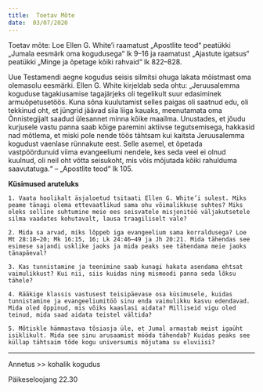 ```yaml
---
title:  Toetav Mõte
date:  03/07/2020
---
```


Toetav mõte: Loe Ellen G. White’i raamatust „Apostlite teod“ peatükki „Jumala eesmärk oma kogudusega“ lk 9–16 ja raamatust „Ajastute igatsus“ peatükki „Minge ja õpetage kõiki rahvaid“ lk 822–828.

Uue Testamendi aegne kogudus seisis silmitsi ohuga lakata mõistmast oma olemasolu eesmärki. Ellen G. White kirjeldab seda ohtu: „Jeruusalemma koguduse tagakiusamise tagajärjeks oli tegelikult suur edasiminek armuõpetusetöös. Kuna sõna kuulutamist selles paigas oli saatnud edu, oli tekkinud oht, et jüngrid jäävad siia liiga kauaks, meenutamata oma Õnnistegijalt saadud ülesannet minna kõike maailma. Unustades, et jõudu kurjusele vastu panna saab kõige paremini aktiivse tegutsemisega, hakkasid nad mõtlema, et miski pole nende töös tähtsam kui kaitsta Jeruusalemma kogudust vaenlase rünnakute eest. Selle asemel, et õpetada vastpöördunuid viima evangeeliumi nendele, kes seda veel ei olnud kuulnud, oli neil oht võtta seisukoht, mis võis mõjutada kõiki rahulduma saavutatuga.“ – „Apostlite teod“ lk 105.

**Küsimused aruteluks**

`1. Vaata hoolikalt äsjaloetud tsitaati Ellen G. White’i sulest. Miks peame tänagi olema ettevaatlikud sama ohu võimalikkuse suhtes? Miks oleks selline suhtumine meie ees seisvatele misjonitöö väljakutsetele silma vaadates kohutavalt, lausa traagiliselt vale?`

`2. Mida sa arvad, miks lõppeb iga evangeelium sama korraldusega? Loe Mt 28:18–20; Mk 16:15, 16; Lk 24:46–49 ja Jh 20:21. Mida tähendas see esimese sajandi usklike jaoks ja mida peaks see tähendama meie jaoks tänapäeval?`

`3. Kas tunnistamine ja teenimine saab kunagi hakata asendama ehtsat vaimulikkust? Kui nii, siis kuidas ning mismoodi panna seda lõksu tähele?`

`4. Rääkige klassis vastusest teisipäevase osa küsimusele, kuidas tunnistamine ja evangeeliumitöö sinu enda vaimulikku kasvu edendavad. Mida oled õppinud, mis võiks kaaslasi aidata? Milliseid vigu oled teinud, mida saad aidata teistel vältida?`

`5. Mõtiskle hämmastava tõsiasja üle, et Jumal armastab meist igaüht isiklikult. Mida see sinu arusaamist mööda tähendab? Kuidas peaks see küllap tähtsaim tõde kogu universumis mõjutama su eluviisi?`

---

Annetus >> kohalik kogudus  

Päikeseloojang 22.30